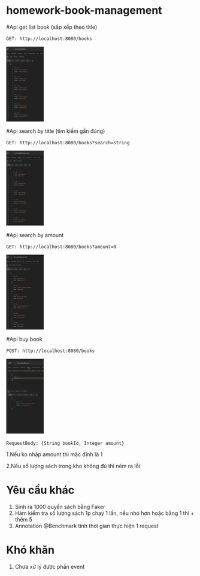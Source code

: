 # homework-book-management

#Api get list book (sắp xếp theo title)
```
GET: http://localhost:8080/books
```

<img alt="Alt text" height="200" src="/img/Screenshot from 2021-11-15 09-01-13.png?raw=true" title="get list book" width="100"/>

#Api search by title (tìm kiếm gần đúng)
```
GET: http://localhost:8080/books?search=string
```
<img alt="Alt text" height="200" src="/img/Screenshot from 2021-11-15 09-07-11.png?raw=true" width="100"/>

#Api search by amount
```
GET: http://localhost:8080/books?amount=0
```
<img alt="Alt text" height="200" src="/img/Screenshot from 2021-11-15 09-15-53.png?raw=true" width="100"/>

#Api buy book
```
POST: http://localhost:8080/books
```
<img alt="Alt text" height="200" src="/img/Screenshot from 2021-11-15 09-23-31.png?raw=true" width="100"/>

```jsons
RequestBody: {String bookId, Integer amount}
```

1.Nếu ko nhập amount thì mặc định là 1

2.Nếu số lượng sách trong kho không đủ thì ném ra lỗi 

# Yêu cầu khác

1. Sinh ra 1000 quyển sách bằng Faker
2. Hàm kiểm tra số lượng sách 1p chạy 1 lần, nếu nhỏ hơn hoặc bằng 1 thì + thêm 5
3. Annotation @Benchmark tính thời gian thực hiện 1 request

# Khó khăn

1. Chưa xử lý được phần event